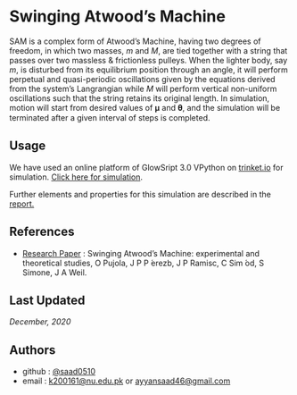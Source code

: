 # Swinging Atwood’s Machine

SAM is a complex form of Atwood’s Machine, having two degrees of  freedom,  in  which  two  masses,  _m_  and  _M_,  are  tied  together with a string that passes over two massless & frictionless pulleys. When  the  lighter  body,  say  _m_,  is  disturbed  from  its  equilibrium  position  through  an  angle,  it  will  perform  perpetual  and  quasi-periodic  oscillations  given  by  the  equations  derived  from  the system’s Langrangian while _M_ will perform vertical non-uniform oscillations such that the string retains its original length. In simulation, motion will start from desired values of 𝛍 and 𝛉, and the simulation will be terminated after a given interval of steps is completed.

## Usage

We  have used  an  online  platform  of  GlowSript  3.0  VPython  on [trinket.io](https://trinket.io/) for simulation.
[Click here for simulation](https://trinket.io/glowscript/828ba0e40c?showInstructions=true).

Further elements and properties for this simulation are described in the [report.](./Report.pdf)

## References

- [Research Paper](./Research_Paper.pdf) : Swinging Atwood’s Machine: experimental and theoretical studies, O Pujola, J P P ́erezb, J P Ramisc, C Sim ́od, S Simone, J A Weil.


## Last Updated

_December, 2020_
## Authors

- github : [@saad0510](https://www.github.com/saad0510)
- email  : k200161@nu.edu.pk or ayyansaad46@gmail.com

